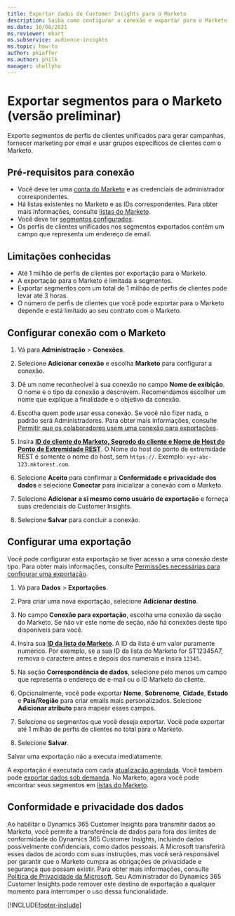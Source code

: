 ```yaml
---
title: Exportar dados do Customer Insights para o Marketo
description: Saiba como configurar a conexão e exportar para o Marketo.
ms.date: 10/08/2021
ms.reviewer: mhart
ms.subservice: audience-insights
ms.topic: how-to
author: pkieffer
ms.author: philk
manager: shellyha
---
```


# <a name="export-segments-to-marketo-preview"></a>Exportar segmentos para o Marketo (versão preliminar)

Exporte segmentos de perfis de clientes unificados para gerar campanhas, fornecer marketing por email e usar grupos específicos de clientes com o Marketo.

## <a name="prerequisites-for-connection"></a>Pré-requisitos para conexão

-   Você deve ter uma [conta do Marketo](https://login.marketo.com/) e as credenciais de administrador correspondentes.
-   Há listas existentes no Marketo e as IDs correspondentes. Para obter mais informações, consulte [listas do Marketo](https://docs.marketo.com/display/public/DOCS/Understanding+Static+Lists).
-   Você deve ter [segmentos configurados](segments.md).
-   Os perfis de clientes unificados nos segmentos exportados contêm um campo que representa um endereço de email.

## <a name="known-limitations"></a>Limitações conhecidas

- Até 1 milhão de perfis de clientes por exportação para o Marketo.
- A exportação para o Marketo é limitada a segmentos.
- Exportar segmentos com um total de 1 milhão de perfis de clientes pode levar até 3 horas. 
- O número de perfis de clientes que você pode exportar para o Marketo depende e está limitado ao seu contrato com o Marketo.

## <a name="set-up-connection-to-marketo"></a>Configurar conexão com o Marketo

1. Vá para **Administração** > **Conexões**.

1. Selecione **Adicionar conexão** e escolha **Marketo** para configurar a conexão.

1. Dê um nome reconhecível à sua conexão no campo **Nome de exibição**. O nome e o tipo da conexão a descrevem. Recomendamos escolher um nome que explique a finalidade e o objetivo da conexão.

1. Escolha quem pode usar essa conexão. Se você não fizer nada, o padrão será Administradores. Para obter mais informações, consulte [Permitir que os colaboradores usem uma conexão para exportações](connections.md#allow-contributors-to-use-a-connection-for-exports).

1. Insira **[ID de cliente do Marketo, Segredo do cliente e Nome de Host do Ponto de Extremidade REST](https://developers.marketo.com/rest-api/authentication/)**. O Nome do host do ponto de extremidade REST é somente o nome do host, sem `https://`. Exemplo: `xyz-abc-123.mktorest.com`. 

1. Selecione **Aceito** para confirmar a **Conformidade e privacidade dos dados** e selecione **Conectar** para inicializar a conexão com o Marketo.

1. Selecione **Adicionar a si mesmo como usuário de exportação** e forneça suas credenciais do Customer Insights.

1. Selecione **Salvar** para concluir a conexão.

## <a name="configure-an-export"></a>Configurar uma exportação

Você pode configurar esta exportação se tiver acesso a uma conexão deste tipo. Para obter mais informações, consulte [Permissões necessárias para configurar uma exportação](export-destinations.md#set-up-a-new-export).

1. Vá para **Dados** > **Exportações**.

1. Para criar uma nova exportação, selecione **Adicionar destino**.

1. No campo **Conexão para exportação**, escolha uma conexão da seção do Marketo. Se não vir este nome de seção, não há conexões deste tipo disponíveis para você.

1. Insira sua **[ID da lista do Marketo](https://docs.marketo.com/display/public/DOCS/Understanding+Static+Lists)**. A ID da lista é um valor puramente numérico. Por exemplo, se a sua ID da lista do Marketo for ST12345A7, remova o caractere antes e depois dos numerais e insira `12345`. 

1. Na seção **Correspondência de dados**, selecione pelo menos um campo que representa o endereço de e-mail ou o ID Marketo do cliente. 

1. Opcionalmente, você pode exportar **Nome**, **Sobrenome**, **Cidade**, **Estado** e **País/Região** para criar emails mais personalizados. Selecione **Adicionar atributo** para mapear esses campos.

1. Selecione os segmentos que você deseja exportar. Você pode exportar até 1 milhão de perfis de clientes no total para o Marketo.

1. Selecione **Salvar**.

Salvar uma exportação não a executa imediatamente.

A exportação é executada com cada [atualização agendada](system.md#schedule-tab). Você também pode [exportar dados sob demanda](export-destinations.md#run-exports-on-demand). No Marketo, agora você pode encontrar seus segmentos em [listas do Marketo](https://docs.marketo.com/display/public/DOCS/Understanding+Static+Lists).


## <a name="data-privacy-and-compliance"></a>Conformidade e privacidade dos dados

Ao habilitar o Dynamics 365 Customer Insights para transmitir dados ao Marketo, você permite a transferência de dados para fora dos limites de conformidade do Dynamics 365 Customer Insights, incluindo dados possivelmente confidenciais, como dados pessoais. A Microsoft transferirá esses dados de acordo com suas instruções, mas você será responsável por garantir que o Marketo cumpra as obrigações de privacidade e segurança que possam existir. Para obter mais informações, consulte [Política de Privacidade da Microsoft](https://go.microsoft.com/fwlink/?linkid=396732).
Seu Administrador do Dynamics 365 Customer Insights pode remover este destino de exportação a qualquer momento para interromper o uso dessa funcionalidade.


[!INCLUDE[footer-include](../includes/footer-banner.md)]
